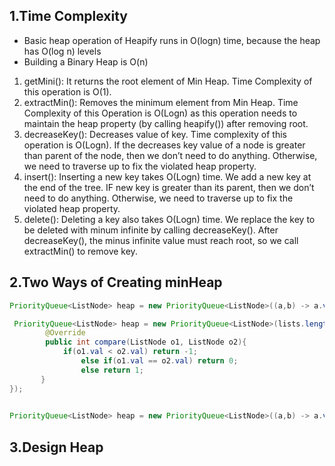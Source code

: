 ## 1.Time Complexity
* Basic heap operation of Heapify runs in O(logn) time, because the heap has O(log n) levels
* Building a Binary Heap is O(n)

1. getMini(): It returns the root element of Min Heap. Time Complexity of this operation is O(1).
2. extractMin(): Removes the minimum element from Min Heap. Time Complexity of this Operation is O(Logn) as this operation needs to maintain the heap property (by calling heapify()) after removing root.
3. decreaseKey(): Decreases value of key. Time complexity of this operation is O(Logn). If the decreases key value of a node is greater than parent of the node, then we don’t need to do anything. Otherwise, we need to traverse up to fix the violated heap property.
4. insert(): Inserting a new key takes O(Logn) time. We add a new key at the end of the tree. IF new key is greater than its parent, then we don’t need to do anything. Otherwise, we need to traverse up to fix the violated heap property.
5. delete(): Deleting a key also takes O(Logn) time. We replace the key to be deleted with minum infinite by calling decreaseKey(). After decreaseKey(), the minus infinite value must reach root, so we call extractMin() to remove key.


## 2.Two Ways of Creating minHeap
```java
PriorityQueue<ListNode> heap = new PriorityQueue<ListNode>((a,b) -> a.val - b.val );
```
```java
 PriorityQueue<ListNode> heap = new PriorityQueue<ListNode>(lists.length, new Comparator<ListNode>(){
 		@Override
 		public int compare(ListNode o1, ListNode o2){
 			if(o1.val < o2.val) return -1;
 				else if(o1.val == o2.val) return 0;
 				else return 1;
       }
});
        
```

```java
PriorityQueue<ListNode> heap = new PriorityQueue<ListNode>((a,b) -> a.val - b.val );
```


## 3.Design Heap